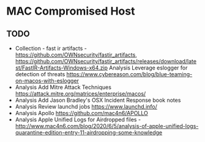 # MAC Compromised Host

## TODO
- Collection - fast ir artifacts - https://github.com/OWNsecurity/fastir_artifacts, https://github.com/OWNsecurity/fastir_artifacts/releases/download/latest/FastIR-Artifacts-Windows-x64.zip
  Analysis Leverage eslogger for detection of threats https://www.cybereason.com/blog/blue-teaming-on-macos-with-eslogger
- Analysis Add Mitre Attack Techniques https://attack.mitre.org/matrices/enterprise/macos/
- Analysis Add Jason Bradley's OSX Incident Response book notes
- Analysis Review launchd jobs https://www.launchd.info/
- Analysis Apollo https://github.com/mac4n6/APOLLO
- Analysis Apple Unified Logs for Airdropped files - http://www.mac4n6.com/blog/2020/6/5/analysis-of-apple-unified-logs-quarantine-edition-entry-11-airdropping-some-knowledge
